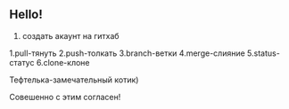 ## Hello!

1. создать акаунт на гитхаб

1.pull-тянуть
2.push-толкать
3.branch-ветки
4.merge-слияние
5.status-статус
6.clone-клоне

Тефтелька-замечательный котик)

Совешенно с этим согласен!
